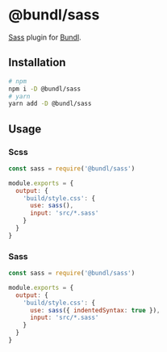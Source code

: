 # @bundl/sass

[Sass](https://sass-lang.com) plugin for [Bundl](https://bundljs.org).

## Installation

```sh
# npm
npm i -D @bundl/sass
# yarn
yarn add -D @bundl/sass
```

## Usage

### Scss

```js
const sass = require('@bundl/sass')

module.exports = {
  output: {
    'build/style.css': {
      use: sass(),
      input: 'src/*.sass'
    }
  }
}
```

### Sass

```js
const sass = require('@bundl/sass')

module.exports = {
  output: {
    'build/style.css': {
      use: sass({ indentedSyntax: true }),
      input: 'src/*.sass'
    }
  }
}
```